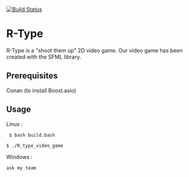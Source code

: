 
[![Build Status](https://travis-ci.com/NicolasKeita/R-type-video-game.svg?token=yCU9eZUj8esevSHWuiuJ&branch=master)](https://travis-ci.com/NicolasKeita/R-type-video-game)

# R-Type
R-Type is a "shoot them up" 2D video game.
Our video game has been created with the SFML library.

## Prerequisites

Conan (to install Boost.asio)

## Usage

Linux :

``` $ bash build.bash```
 
 ```$ ./R_type_video_game```
 

Windows :

``` ask my team ```
